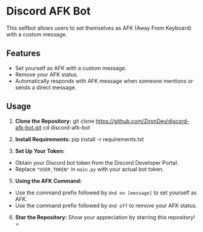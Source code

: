 # Discord AFK Bot

This selfbot allows users to set themselves as AFK (Away From Keyboard) with a custom message.

## Features

- Set yourself as AFK with a custom message.
- Remove your AFK status.
- Automatically responds with AFK message when someone mentions or sends a direct message.

## Usage

1. **Clone the Repository:**
git clone https://github.com/ZironDev/discord-afk-bot.git
cd discord-afk-bot

2. **Install Requirements:**
pip install -r requirements.txt


3. **Set Up Your Token:**
- Obtain your Discord bot token from the Discord Developer Portal.
- Replace `"USER_TOKEN"` in `main.py` with your actual bot token.

5. **Using the AFK Command:**
- Use the command prefix followed by `dnd on [message]` to set yourself as AFK.
- Use the command prefix followed by `dnd off` to remove your AFK status.

6. **Star the Repository:**
Show your appreciation by starring this repository! :star:


